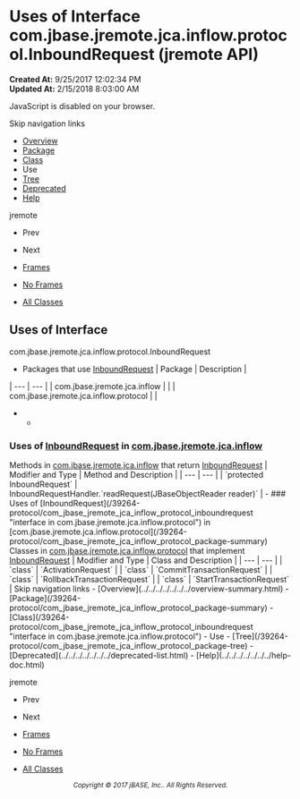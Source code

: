 # Uses of Interface com.jbase.jremote.jca.inflow.protocol.InboundRequest (jremote   API)

**Created At:** 9/25/2017 12:02:34 PM  
**Updated At:** 2/15/2018 8:03:00 AM  

<script type="text/javascript"><!--
    try {
        if (location.href.indexOf('is-external=true') == -1) {
            parent.document.title="Uses of Interface com.jbase.jremote.jca.inflow.protocol.InboundRequest (jremote   API)";
        }
    }
    catch(err) {
    }
//--></script><noscript><div>JavaScript is disabled on your browser.</div></noscript><!-- ========= START OF TOP NAVBAR ======= -->
<!--   -->
Skip navigation links
<!--   -->
- [Overview](../../../../../../../overview-summary.html)
- [Package](/39264-protocol/com_jbase_jremote_jca_inflow_protocol_package-summary)
- [Class](/39264-protocol/com_jbase_jremote_jca_inflow_protocol_inboundrequest "interface in com.jbase.jremote.jca.inflow.protocol")
- Use
- [Tree](/39264-protocol/com_jbase_jremote_jca_inflow_protocol_package-tree)
- [Deprecated](../../../../../../../deprecated-list.html)
- [Help](../../../../../../../help-doc.html)


jremote <br>

- Prev
- Next


- [Frames](../../../../../../../index.html?com/jbase/jremote/jca/inflow/protocol/class-use//39265-class-use/com_jbase_jremote_jca_inflow_protocol_class-use_InboundRequest)
- [No Frames](/39265-class-use/com_jbase_jremote_jca_inflow_protocol_class-use_InboundRequest)


- [All Classes](../../../../../../../allclasses-noframe.html)


<script type="text/javascript"><!--
  allClassesLink = document.getElementById("allclasses_navbar_top");
  if(window==top) {
    allClassesLink.style.display = "block";
  }
  else {
    allClassesLink.style.display = "none";
  }
  //--></script>
<!--   -->
<!-- ========= END OF TOP NAVBAR ========= -->
## Uses of Interface
com.jbase.jremote.jca.inflow.protocol.InboundRequest

- <caption><span>Packages that use <a href="/39264-protocol/com_jbase_jremote_jca_inflow_protocol_inboundrequest" title="interface in com.jbase.jremote.jca.inflow.protocol">InboundRequest</a></span><span class="tabEnd"> </span></caption>| Package | Description |
| --- | --- |
| com.jbase.jremote.jca.inflow |   |
| com.jbase.jremote.jca.inflow.protocol |   |
- - <!--   -->
### Uses of [InboundRequest](/39264-protocol/com_jbase_jremote_jca_inflow_protocol_inboundrequest "interface in com.jbase.jremote.jca.inflow.protocol") in [com.jbase.jremote.jca.inflow](/39262-inflow/com_jbase_jremote_jca_inflow_package-summary)


<caption><span>Methods in <a href="/39262-inflow/com_jbase_jremote_jca_inflow_package-summary">com.jbase.jremote.jca.inflow</a> that return <a href="/39264-protocol/com_jbase_jremote_jca_inflow_protocol_inboundrequest" title="interface in com.jbase.jremote.jca.inflow.protocol">InboundRequest</a></span><span class="tabEnd"> </span></caption>| Modifier and Type | Method and Description |
| --- | --- |
| `protected InboundRequest` | InboundRequestHandler.`readRequest(JBaseObjectReader reader)`  |
    - <!--   -->
### Uses of [InboundRequest](/39264-protocol/com_jbase_jremote_jca_inflow_protocol_inboundrequest "interface in com.jbase.jremote.jca.inflow.protocol") in [com.jbase.jremote.jca.inflow.protocol](/39264-protocol/com_jbase_jremote_jca_inflow_protocol_package-summary)


<caption><span>Classes in <a href="/39264-protocol/com_jbase_jremote_jca_inflow_protocol_package-summary">com.jbase.jremote.jca.inflow.protocol</a> that implement <a href="/39264-protocol/com_jbase_jremote_jca_inflow_protocol_inboundrequest" title="interface in com.jbase.jremote.jca.inflow.protocol">InboundRequest</a></span><span class="tabEnd"> </span></caption>| Modifier and Type | Class and Description |
| --- | --- |
| `class` | `ActivationRequest`  |
| `class` | `CommitTransactionRequest`  |
| `class` | `RollbackTransactionRequest`  |
| `class` | `StartTransactionRequest`  |
<!-- ======= START OF BOTTOM NAVBAR ====== -->
<!--   -->
Skip navigation links
<!--   -->
- [Overview](../../../../../../../overview-summary.html)
- [Package](/39264-protocol/com_jbase_jremote_jca_inflow_protocol_package-summary)
- [Class](/39264-protocol/com_jbase_jremote_jca_inflow_protocol_inboundrequest "interface in com.jbase.jremote.jca.inflow.protocol")
- Use
- [Tree](/39264-protocol/com_jbase_jremote_jca_inflow_protocol_package-tree)
- [Deprecated](../../../../../../../deprecated-list.html)
- [Help](../../../../../../../help-doc.html)


jremote <br>

- Prev
- Next


- [Frames](../../../../../../../index.html?com/jbase/jremote/jca/inflow/protocol/class-use//39265-class-use/com_jbase_jremote_jca_inflow_protocol_class-use_InboundRequest)
- [No Frames](/39265-class-use/com_jbase_jremote_jca_inflow_protocol_class-use_InboundRequest)


- [All Classes](../../../../../../../allclasses-noframe.html)


<script type="text/javascript"><!--
  allClassesLink = document.getElementById("allclasses_navbar_bottom");
  if(window==top) {
    allClassesLink.style.display = "block";
  }
  else {
    allClassesLink.style.display = "none";
  }
  //--></script>
<!--   -->
<!-- ======== END OF BOTTOM NAVBAR ======= -->
<small>			<center>			<i>Copyright © 2017 jBASE, Inc.. All Rights Reserved.</i>		</center></small>
